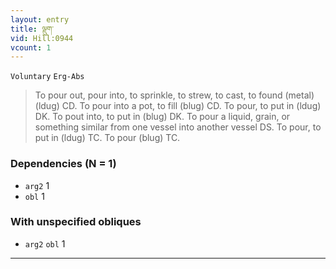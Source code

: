 ```yaml
---
layout: entry
title: ལྡུག་
vid: Hill:0944
vcount: 1
---
```

`Voluntary` `Erg-Abs`
> To pour out, pour into, to sprinkle, to strew, to cast, to found (metal) (ldug) CD\.
 To pour into a pot, to fill (blug) CD\.
 To pour, to put in (ldug) DK\.
 To pout into, to put in (blug) DK\.
 To pour a liquid, grain, or something similar from one vessel into another vessel DS\.
 To pour, to put in (ldug) TC\.
 To pour (blug) TC\.

### Dependencies (N = 1)
* `arg2` 1
* `obl` 1


### With unspecified obliques
* `arg2` `obl` 1

---

